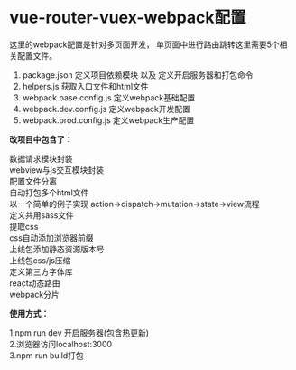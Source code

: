 # vue-router-vuex-webpack配置 #

这里的webpack配置是针对多页面开发， 单页面中进行路由跳转这里需要5个相关配置文件。
>
1. package.json  定义项目依赖模块 以及 定义开启服务器和打包命令
2. helpers.js  获取入口文件和html文件
3. webpack.base.config.js  定义webpack基础配置
4. webpack.dev.config.js  定义webpack开发配置
5. webpack.prod.config.js  定义webpack生产配置

**改项目中包含了：**<br>
>
  数据请求模块封装<br>
  webview与js交互模块封装<br>
  配置文件分离<br>
  自动打包多个html文件<br>
  以一个简单的例子实现 action->dispatch->mutation->state->view流程<br>
  定义共用sass文件<br>
  提取css<br>
  css自动添加浏览器前缀<br>
  上线包添加静态资源版本号<br>
  上线包css/js压缩<br>
  定义第三方字体库<br>
  react动态路由<br>
  webpack分片

**使用方式：**<br>
>
1.npm run dev 开启服务器(包含热更新)<br>
2.浏览器访问localhost:3000<br>
3.npm run build打包
